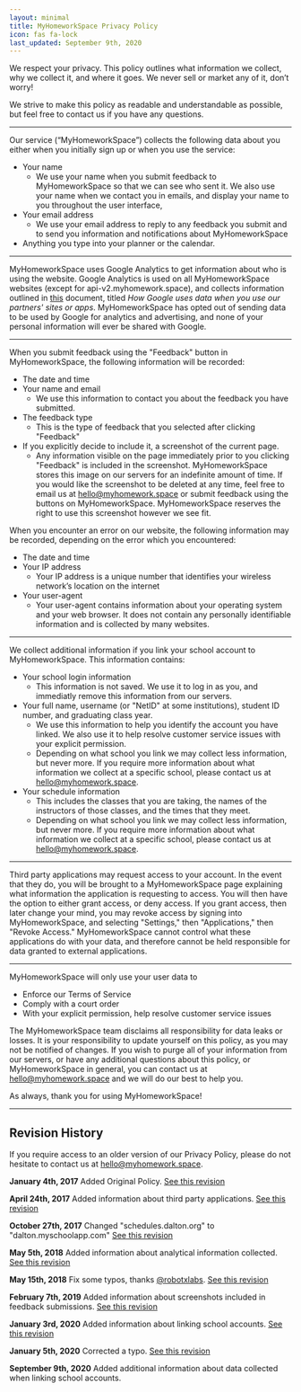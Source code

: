 ```yaml
---
layout: minimal
title: MyHomeworkSpace Privacy Policy
icon: fas fa-lock
last_updated: September 9th, 2020
---
```


We respect your privacy. This policy outlines what information we collect, why we collect it, and where it goes. We never sell or market any of it, don’t worry!

We strive to make this policy as readable and understandable as possible, but feel free to contact us if you have any questions.

---
Our service (“MyHomeworkSpace”) collects the following data about you either when you initially sign up or when you use the service:

* Your name
    * We use your name when you submit feedback to MyHomeworkSpace so that we can see who sent it. We also use your name when we contact you in emails, and display your name to you throughout the user interface,
* Your email address
   * We use your email address to reply to any feedback you submit and to send you information and notifications about MyHomeworkSpace
* Anything you type into your planner or the calendar.

---
MyHomeworkSpace uses Google Analytics to get information about who is using the website. Google Analytics is used on all MyHomeworkSpace websites (except for api-v2.myhomework.space), and collects information outlined in [this](https://policies.google.com/privacy/partners) document, titled _How Google uses data when you use our partners' sites or apps_. MyHomeworkSpace has opted out of sending data to be used by Google for analytics and advertising, and none of your personal information will ever be shared with Google.

---
When you submit feedback using the "Feedback" button in MyHomeworkSpace, the following information will be recorded:
* The date and time
* Your name and email
  * We use this information to contact you about the feedback you have submitted.
* The feedback type
  * This is the type of feedback that you selected after clicking "Feedback"
* If you explicitly decide to include it, a screenshot of the current page.
  * Any information visible on the page immediately prior to you clicking "Feedback" is included in the screenshot. MyHomeworkSpace stores this image on our servers for an indefinite amount of time. If you would like the screenshot to be deleted at any time, feel free to email us at [hello@myhomework.space](mailto:hello@myhomework.space) or submit feedback using the buttons on MyHomeworkSpace. MyHomeworkSpace reserves the right to use this screenshot however we see fit.


When you encounter an error on our website, the following information may be recorded, depending on the error which you encountered:

* The date and time
* Your IP address
   * Your IP address is a unique number that identifies your wireless network’s location on the internet
* Your user-agent
   * Your user-agent contains information about your operating system and your web browser. It does not contain any personally identifiable information and is collected by many websites.

---
We collect additional information if you link your school account to MyHomeworkSpace. This information contains:

* Your school login information
    * This information is not saved. We use it to log in as you, and immediatly remove this information from our servers.
* Your full name, username (or "NetID" at some institutions), student ID number, and graduating class year.
    * We use this information to help you identify the account you have linked. We also use it to help resolve customer service issues with your explicit permission.
    * Depending on what school you link we may collect less information, but never more. If you require more information about what information we collect at a specific school, please contact us at [hello@myhomework.space](mailto:hello@myhomework.space).
* Your schedule information
    * This includes the classes that you are taking, the names of the instructors of those classes, and the times that they meet.
    * Depending on what school you link we may collect less information, but never more. If you require more information about what information we collect at a specific school, please contact us at [hello@myhomework.space](mailto:hello@myhomework.space).

---
Third party applications may request access to your account. In the event that they do, you will be brought to a MyHomeworkSpace page explaining what information the application is requesting to access. You will then have the option to either grant access, or deny access. If you grant access, then later change your mind, you may revoke access by signing into MyHomeworkSpace, and selecting "Settings," then "Applications," then "Revoke Access." MyHomeworkSpace cannot control what these applications do with your data, and therefore cannot be held responsible for data granted to external applications.

---
MyHomeworkSpace will only use your user data to

* Enforce our Terms of Service
* Comply with a court order
* With your explicit permission, help resolve customer service issues


The MyHomeworkSpace team disclaims all responsibility for data leaks or losses. It is your responsibility to update yourself on this policy, as you may not be notified of changes. If you wish to purge all of your information from our servers, or have any additional questions about this policy, or MyHomeworkSpace in general, you can contact us at [hello@myhomework.space](mailto:hello@myhomework.space) and we will do our best to help you.

As always, thank you for using MyHomeworkSpace!

---

## Revision History
If you require access to an older version of our Privacy Policy, please do not hesitate to contact us at [hello@myhomework.space](mailto:hello@myhomework.space).

**January 4th, 2017**
Added Original Policy. [See this revision](https://git.io/JepD5)

**April 24th, 2017**
Added information about third party applications. [See this revision](https://git.io/JepDF)

**October 27th, 2017**
Changed "schedules.dalton.org" to "dalton.myschoolapp.com" [See this revision](https://git.io/JepDb)

**May 5th, 2018**
Added information about analytical information collected. [See this revision](https://git.io/JepDx)

**May 15th, 2018**
Fix some typos, thanks [@robotxlabs](https://github.com/robotxlabs). [See this revision](https://git.io/JepDh)

**February 7th, 2019**
Added information about screenshots included in feedback submissions. [See this revision](https://git.io/Jepye)

**January 3rd, 2020**
Added information about linking school accounts. [See this revision](https://git.io/JehfN)

**January 5th, 2020**
Corrected a typo.  [See this revision](https://git.io/JUcFz)

**September 9th, 2020**
Added additional information about data collected when linking school accounts.